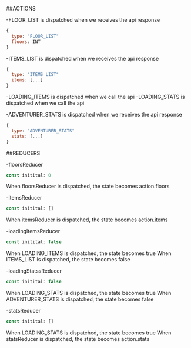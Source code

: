 ##ACTIONS


-FLOOR_LIST is dispatched when we receives the api response
```javascript
{
  type: "FLOOR_LIST"
  floors: INT
}
```

-ITEMS_LIST is dispatched when we receives the api response
```javascript
{
  type: "ITEMS_LIST"
  items: [...]
}
```

-LOADING_ITEMS is dispatched when we call the api
-LOADING_STATS is dispatched when we call the api

-ADVENTURER_STATS is dispatched when we receives the api response
```javascript
{
  type: "ADVENTURER_STATS"
  stats: [...]
}
```


##REDUCERS

-floorsReducer
```javascript
const initital: 0
```
When floorsReducer is dispatched, the state becomes action.floors

-itemsReducer
```javascript
const initital: []
```
When itemsReducer is dispatched, the state becomes action.items

-loadingItemsReducer
```javascript
const initital: false
```
When LOADING_ITEMS is dispatched, the state becomes true
When ITEMS_LIST is dispatched, the state becomes false

-loadingStatssReducer
```javascript
const initital: false
```
When LOADING_STATS is dispatched, the state becomes true
When ADVENTURER_STATS is dispatched, the state becomes false

-statsReducer
```javascript
const initital: []
```
When LOADING_STATS is dispatched, the state becomes true
When statsReducer is dispatched, the state becomes action.stats
